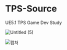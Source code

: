 # TPS-Source
UE5.1 TPS Game Dev Study

![Untitled (5)](https://github.com/strurao/StarShot/assets/126440235/e52c064f-63fb-4765-ba26-e4b83a419548)

![캡처](https://github.com/strurao/TPS-Source/assets/126440235/8eeff4b6-ebd2-44fd-9b59-9a3f437d12a3)
